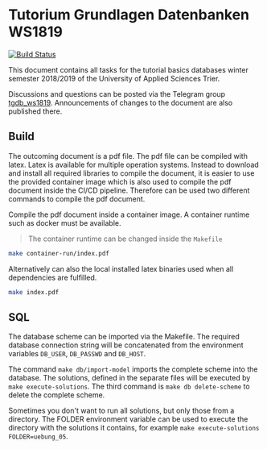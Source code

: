 # Tutorium Grundlagen Datenbanken WS1819

[![Build Status](https://drone.cryptic.systems/api/badges/fh-trier/tgdb_ws1819/status.svg)](https://drone.cryptic.systems/fh-trier/tgdb_ws1819)

This document contains all tasks for the tutorial basics databases winter
semester 2018/2019 of the University of Applied Sciences Trier.

Discussions and questions can be posted via the Telegram group
[tgdb_ws1819](https://t.me/joinchat/IUajBBnIt1yQ9Tju). Announcements of changes
to the document are also published there.

## Build

The outcoming document is a pdf file. The pdf file can be compiled with latex.
Latex is available for multiple operation systems. Instead to download and
install all required libraries to compile the document, it is easier to use the
provided container image which is also used to compile the pdf document inside
the CI/CD pipeline. Therefore can be used two different commands to compile the
pdf document.

Compile the pdf document inside a container image. A container runtime such as
docker must be available.

> The container runtime can be changed inside the `Makefile`

```bash
make container-run/index.pdf
```

Alternatively can also the local installed latex binaries used when all
dependencies are fulfilled.

```bash
make index.pdf
```

## SQL

The database scheme can be imported via the Makefile. The required database
connection string will be concatenated from the environment variables `DB_USER`,
`DB_PASSWD` and `DB_HOST`.

The command `make db/import-model` imports the complete scheme into the
database. The solutions, defined in the separate files will be executed by `make
execute-solutions`. The third command is `make db delete-scheme` to delete the
complete scheme.

Sometimes you don't want to run all solutions, but only those from a directory.
The FOLDER environment variable can be used to execute the directory with the
solutions it contains, for example `make execute-solutions FOLDER=uebung_05`.
